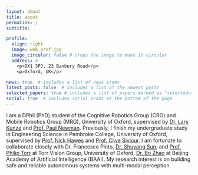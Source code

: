 ```yaml
---
layout: about
title: about
permalink: /
subtitle:

profile:
  align: right
  image: web_prof.jpg
  image_circular: false # crops the image to make it circular
  address: >
    <p>OX1 3PJ, 23 Banbury Road</p>
    <p>Oxford, UK</p>

news: true  # includes a list of news items
latest_posts: false  # includes a list of the newest posts
selected_papers: true # includes a list of papers marked as "selected={true}"
social: true  # includes social icons at the bottom of the page
---
```


I am a DPhil (PhD) student of the Cognitive Robotics Group (CRG) and Mobile Robotics Group (MRG), University of Oxford, supervised by [Dr. Lars Kunze](https://ori.ox.ac.uk/people/lars-kunze/) and [Prof. Paul Newman](https://www.ori.ox.ac.uk/people/paul-newman/). Previously, I finish my undergraduate study in Engineering Science in Pembroke College, University of Oxford, supervised by [Prof. Nick Hawes](https://www.robots.ox.ac.uk/~nickh/) and [Prof. Clive Siviour](https://eng.ox.ac.uk/people/clive-siviour/). I am fortunate to collaborate closely with Dr. Francesco Pinto, [Dr. Shuyang Sun](https://kevin-ssy.github.io/), and [Prof. Philip Torr](https://www.robots.ox.ac.uk/~phst/) at Torr Vision Group, University of Oxford, [Dr. Bo Zhao](https://www.bozhao.me/) at Beijing Academy of Artificial Intelligence (BAAI). My research interest is on building safe and reliable autonomous systems with multi-modal perception.

<!-- Test Tese. Tell the world about yourself. Link to your favorite [subreddit](http://reddit.com). You can put a picture in, too. The code is already in, just name your picture `prof_pic.jpg` and put it in the `img/` folder.

Put your address / P.O. box / other info right below your picture. You can also disable any of these elements by editing `profile` property of the YAML header of your `_pages/about.md`. Edit `_bibliography/papers.bib` and Jekyll will render your [publications page](/al-folio/publications/) automatically.

Link to your social media connections, too. This theme is set up to use [Font Awesome icons](http://fortawesome.github.io/Font-Awesome/) and [Academicons](https://jpswalsh.github.io/academicons/), like the ones below. Add your Facebook, Twitter, LinkedIn, Google Scholar, or just disable all of them. -->
